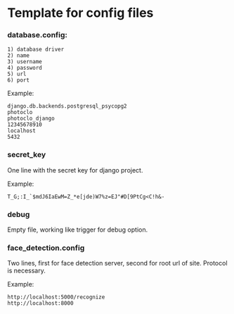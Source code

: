 # Template for config files
### database.config:
    1) database driver
    2) name
    3) username
    4) password
    5) url
    6) port
    
Example:

    django.db.backends.postgresql_psycopg2
    photoclo
    photoclo_django
    12345678910
    localhost
    5432
    
### secret_key
One line with the secret key for django project.

Example:

    T_G;:I_`$mdJ6IaEwM=Z_*e[jde)W7%z=EJ"#D[9PtCg<C!h&-

### debug
Empty file, working like trigger for debug option.

### face_detection.config
Two lines, first for face detection server, second for root url of site.
Protocol is necessary.

Example:
    
    http://localhost:5000/recognize
    http://localhost:8000